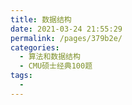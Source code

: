 ```yaml
---
title: 数据结构
date: 2021-03-24 21:55:29
permalink: /pages/379b2e/
categories:
  - 算法和数据结构
  - CMU硕士经典100题
tags:
  - 
---
```

